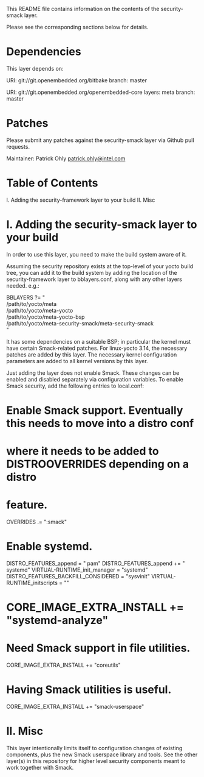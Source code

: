 This README file contains information on the contents of the
security-smack layer.

Please see the corresponding sections below for details.


Dependencies
============

This layer depends on:

  URI: git://git.openembedded.org/bitbake
  branch: master

  URI: git://git.openembedded.org/openembedded-core
  layers: meta
  branch: master


Patches
=======

Please submit any patches against the security-smack layer via Github
pull requests.

Maintainer: Patrick Ohly <patrick.ohly@intel.com>


Table of Contents
=================

  I. Adding the security-framework layer to your build
 II. Misc


I. Adding the security-smack layer to your build
================================================

In order to use this layer, you need to make the build system aware of
it.

Assuming the security repository exists at the top-level of your
yocto build tree, you can add it to the build system by adding the
location of the security-framework layer to bblayers.conf, along with any
other layers needed. e.g.:

  BBLAYERS ?= " \
    /path/to/yocto/meta \
    /path/to/yocto/meta-yocto \
    /path/to/yocto/meta-yocto-bsp \
    /path/to/yocto/meta-security-smack/meta-security-smack \
    "

It has some dependencies on a suitable BSP; in particular the kernel
must have certain Smack-related patches. For linux-yocto 3.14, the
necessary patches are added by this layer. The necessary kernel
configuration parameters are added to all kernel versions by this
layer.

Just adding the layer does not enable Smack. These changes can be
enabled and disabled separately via configuration variables. To enable
Smack security, add the following entries to local.conf:

# Enable Smack support. Eventually this needs to move into a distro conf
# where it needs to be added to DISTROOVERRIDES depending on a distro
# feature.
OVERRIDES .= ":smack"

# Enable systemd.
DISTRO_FEATURES_append = " pam"
DISTRO_FEATURES_append += " systemd"
VIRTUAL-RUNTIME_init_manager = "systemd"
DISTRO_FEATURES_BACKFILL_CONSIDERED = "sysvinit"
VIRTUAL-RUNTIME_initscripts = ""
# CORE_IMAGE_EXTRA_INSTALL += "systemd-analyze"

# Need Smack support in file utilities.
CORE_IMAGE_EXTRA_INSTALL += "coreutils"

# Having Smack utilities is useful.
CORE_IMAGE_EXTRA_INSTALL += "smack-userspace"

II. Misc
========

This layer intentionally limits itself to configuration changes of
existing components, plus the new Smack userspace library and
tools. See the other layer(s) in this repository for higher level
security components meant to work together with Smack.
